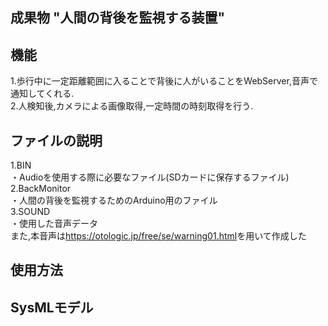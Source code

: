 <h2> 成果物 "人間の背後を監視する装置"</h2>

<h2>機能</h2>
1.歩行中に一定距離範囲に入ることで背後に人がいることをWebServer,音声で通知してくれる.<br>
2.人検知後,カメラによる画像取得,一定時間の時刻取得を行う.


<h2>ファイルの説明</h2>
1.BIN<br>
・Audioを使用する際に必要なファイル(SDカードに保存するファイル)<br>
2.BackMonitor<br>
・人間の背後を監視するためのArduino用のファイル<br>
3.SOUND<br>
・使用した音声データ<br>
また,本音声は<a href="https://otologic.jp/free/se/warning01.html" rel="noopener noreferrer" target="_blank">https://otologic.jp/free/se/warning01.html</a>を用いて作成した


<h2>使用方法</h2>

<h2>SysMLモデル</h2>

